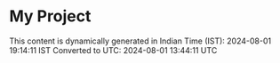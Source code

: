 # My Project

This content is dynamically generated in Indian Time (IST): 2024-08-01 19:14:11 IST
Converted to UTC: 2024-08-01 13:44:11 UTC
